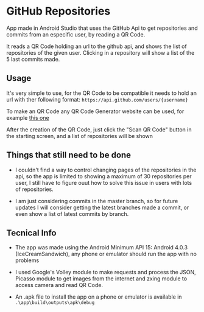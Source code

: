 # GitHub Repositories

App made in Android Studio that uses the GitHub Api to get repositories and commits from an especific user, by reading a QR Code.

It reads a QR Code holding an url to the github api, and shows the list of repositories of the given user. Clicking in a repository will show a list of the 5 last commits made.

## Usage

It's very simple to use, for the QR Code to be compatible it needs to hold an url with ther following format: ```https://api.github.com/users/{username} ```

To make an QR Code any QR Code Generator website can be used, for example [this one](https://www.the-qrcode-generator.com/)

After the creation of the QR Code, just click the "Scan QR Code" button in the starting screen, and a list of repositories will be shown

## Things that still need to be done

- I couldn't find a way to control changing pages of the repositories in the api, so the app is limited to showing a maximum of 30 repositories per user, I still have to figure ouut how to solve this issue in users with lots of repositories.

- I am just considering commits in the master branch, so for future updates I will consider getting the latest branches made a commit, or even show a list of latest commits by branch.

## Tecnical Info

- The app was made using the Android Minimum API 15: Android 4.0.3 (IceCreamSandwich), any phone or emulator should run the app with no problems

- I used Google's Volley module to make requests and process the JSON, Picasso module to get images from the internet and zxing module to access camera and read QR Code.

- An .apk file to install the app on a phone or emulator is available in ```.\app\build\outputs\apk\debug ```